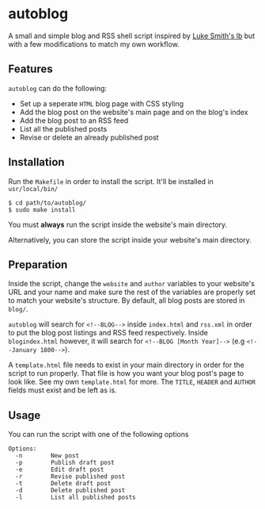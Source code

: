 # autoblog

A small and simple blog and RSS shell script inspired by
[Luke Smith's lb](https://github.com/LukeSmithxyz/lb) but
with a few modifications to match my own workflow.

## Features

`autoblog` can do the following:

* Set up a seperate `HTML` blog page with CSS styling
* Add the blog post on the website's main page and on the blog's index
* Add the blog post to an RSS feed
* List all the published posts
* Revise or delete an already published post

## Installation 

Run the `Makefile` in order to install the script. It'll
be installed in `usr/local/bin/`

```shell
$ cd path/to/autoblog/
$ sudo make install
```

You must **always** run the script inside the website's
main directory.  

Alternatively, you can store the script inside your website's
main directory.

## Preparation

Inside the script, change the `website` and `author` variables
to your website's URL and your name and make sure the rest
of the variables are properly set to match your website's
structure. By default, all blog posts are stored in `blog/`.  

`autoblog` will search for `<!--BLOG-->` inside `index.html` and
`rss.xml` in order to put the blog post listings and RSS feed
respectively. Inside `blogindex.html` however, it will search for
`<!--BLOG [Month Year]-->` (e.g `<!--January 1800-->`).  

A `template.html` file needs to exist in your main directory
in order for the script to run properly.
That file is how you want your blog post's page to look like. See
my own `template.html` for more. The `TITLE`, `HEADER` and `AUTHOR`
fields must exist and be left as is.

## Usage

You can run the script with one of the following
options

```shell
Options:
  -n        New post
  -p        Publish draft post
  -e        Edit draft post
  -r        Revise published post
  -t        Delete draft post
  -d        Delete published post
  -l        List all published posts
```
